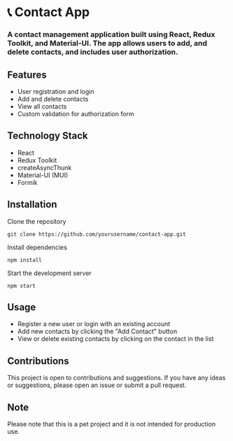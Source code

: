 # :telephone_receiver: Contact App 
### A contact management application built using React, Redux Toolkit, and Material-UI. The app allows users to add, and delete contacts, and includes user authorization.

## Features
- User registration and login
- Add and delete contacts
- View all contacts
- Custom validation for authorization form
## Technology Stack
- React
- Redux Toolkit
- createAsyncThunk
- Material-UI (MUI)
- Formik
## Installation
Clone the repository

```
git clone https://github.com/yourusername/contact-app.git
```

Install dependencies

```
npm install
```

Start the development server

```
npm start
```

## Usage
- Register a new user or login with an existing account
- Add new contacts by clicking the "Add Contact" button
- View or delete existing contacts by clicking on the contact in the list
## Contributions
This project is open to contributions and suggestions. If you have any ideas or suggestions, please open an issue or submit a pull request.


## Note
Please note that this is a pet project and it is not intended for production use.
